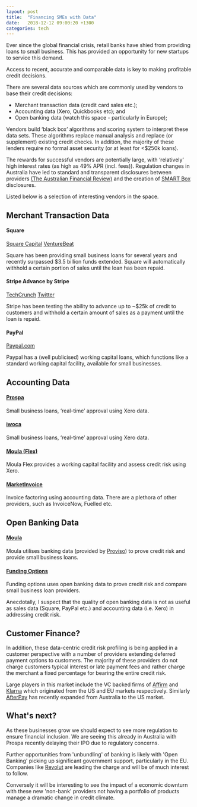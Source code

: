```yaml
---
layout: post
title:  "Financing SMEs with Data"
date:   2018-12-12 09:00:20 +1300
categories: tech
---
```


Ever since the global financial crisis, retail banks have shied from providing loans to small business. This has provided an opportunity for new startups to service this demand. 

Access to recent, accurate and comparable data is key to making profitable credit decisions. 

There are several data sources which are commonly used by vendors to base their credit decisions:
* Merchant transaction data (credit card sales etc.);
* Accounting data (Xero, Quickbooks etc); and
* Open banking data (watch this space - particularly in Europe);

Vendors build ‘black box’ algorithms and scoring system to interpret these data sets. These algorithms replace manual analysis and replace (or supplement) existing credit checks. In addition, the majority of these lenders require no formal asset security (or at least for <$250k loans).

The rewards for successful vendors are potentially large, with ‘relatively' high interest rates (as high as 49% APR (incl. fees)). Regulation changes in Australia have led to standard and transparent disclosures between providers [(The Australian Financial Review)](https://www.afr.com/business/top-seven-fintech-business-lenders-compliant-with-new-code-of-conduct-20181221-h19dk4) and the creation of [SMART Box](https://innovativelending.org/smart-box/) disclosures.

Listed below is a selection of interesting vendors in the space. 

## Merchant Transaction Data

#### Square

[Square Capital](https://squareup.com/us/en/capital)
[VentureBeat](https://venturebeat.com/2016/11/01/square-has-provided-more-than-1-billion-in-loans-to-businesses/)

Square has been providing small business loans for several years and recently surpassed $3.5 billion funds extended. Square will automatically withhold a certain portion of sales until the loan has been repaid. 

#### Stripe Advance by Stripe

[TechCrunch](https://techcrunch.com/2018/09/24/stripe-advance-cash/)
[Twitter](https://twitter.com/2PMinc/status/1037758316414414848)

Stripe has been testing the ability to advance up to ~$25k of credit to customers and withhold a certain amount of sales as a payment until the loan is repaid.

#### PayPal

[Paypal.com](https://www.paypal.com/us/webapps/mpp/paypal-business-loan)

Paypal has a (well publicised) working capital loans, which functions like a standard working capital facility, available for small businesses.




## Accounting Data

#### [Prospa](https://www.prospa.com/xero/)

Small business loans, ‘real-time’ approval using Xero data.

#### [iwoca](https://www.iwoca.co.uk/)

Small business loans, ‘real-time’ approval using Xero data.

#### [Moula (Flex)](https://moula.com.au/flex)

Moula Flex provides a working capital facility and assess credit risk using Xero.

#### [MarketInvoice](https://marketinvoice.com)

Invoice factoring using accounting data. There are a plethora of other providers, such as InvoiceNow, Fuelled etc. 

## Open Banking Data

#### [Moula](https://moula.com.au/flex)

Moula utilises banking data (provided by [Proviso](https://proviso.com.au/)) to prove credit risk and provide small business loans.

#### [Funding Options](https://www.fundingoptions.com/)

Funding options uses open banking data to prove credit risk and compare small business loan providers.

Anecdotally, I suspect that the quality of open banking data is not as useful as sales data (Square, PayPal etc.) and accounting data (i.e. Xero) in addressing credit risk.


## Customer Finance?

In addition, these data-centric credit risk profiling is being applied in a customer perspective with a number of providers extending deferred payment options to customers. The majority of these providers do not charge customers typical interest or late payment fees and rather charge the merchant a fixed percentage for bearing the entire credit risk.

Large players in this market include the VC backed firms of [Affirm](http://www.affirm.com) and [Klarna](http://www.klarna.com) which originated from the US and EU markets respectively. Similarly [AfterPay](http://www.afterpay.com) has recently expanded from Australia to the US market.


## What's next?

As these businesses grow we should expect to see more regulation to ensure financial inclusion. We are seeing this already in Australia with Prospa recently delaying their IPO due to regulatory concerns.

Further opportunities from 'unbundling' of banking is likely with 'Open Banking' picking up significant government support, particularly in the EU. Companies like [Revolut](https://www.revolut.co.uk) are leading the charge and will be of much interest to follow.

Conversely it will be interesting to see the impact of a economic downturn with these new 'non-bank' providers not having a portfolio of products manage a dramatic change in credit climate.
